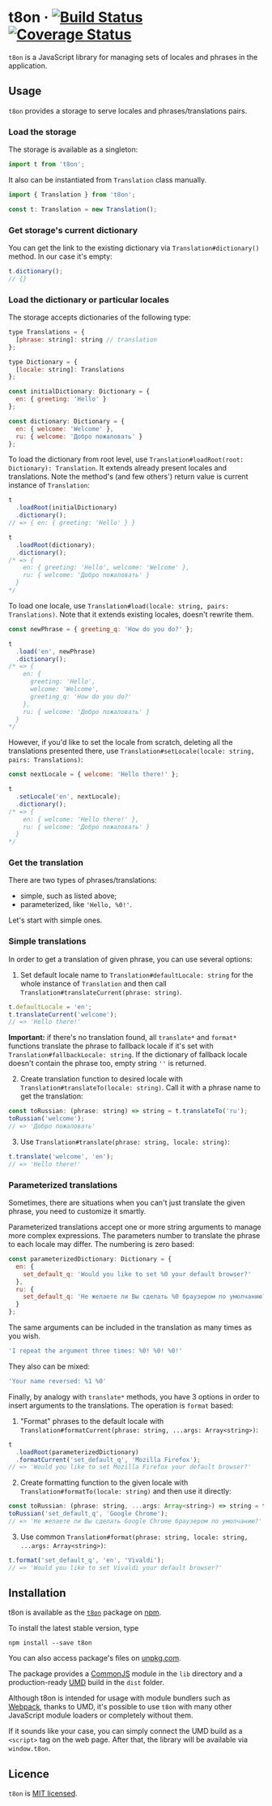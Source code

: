 # t8on &middot; [![Build Status](https://travis-ci.org/Oopscurity/t8on.svg?branch=master)](https://travis-ci.org/Oopscurity/t8on) [![Coverage Status](https://coveralls.io/repos/github/Oopscurity/t8on/badge.svg?branch=master)](https://coveralls.io/github/Oopscurity/t8on?branch=master)

`t8on` is a JavaScript library for managing sets of locales and phrases in the application.

## Usage

`t8on` provides a storage to serve locales and phrases/translations pairs.

### Load the storage

The storage is available as a singleton:

```javascript
import t from 't8on';
```

It also can be instantiated from `Translation` class manually.

```javascript
import { Translation } from 't8on';

const t: Translation = new Translation();
```

### Get storage's current dictionary

You can get the link to the existing dictionary via `Translation#dictionary()` method. In our case it's empty:

```javascript
t.dictionary();
// {}
```

### Load the dictionary or particular locales

The storage accepts dictionaries of the following type:

```javascript
type Translations = {
  [phrase: string]: string // translation
};

type Dictionary = {
  [locale: string]: Translations
};

const initialDictionary: Dictionary = {
  en: { greeting: 'Hello' }
};

const dictionary: Dictionary = {
  en: { welcome: 'Welcome' },
  ru: { welcome: 'Добро пожаловать' }
};
```

To load the dictionary from root level, use `Translation#loadRoot(root: Dictionary): Translation`. It extends already present locales and translations. Note the method's (and few others') return value is current instance of `Translation`:

```javascript
t
  .loadRoot(initialDictionary)
  .dictionary();
// => { en: { greeting: 'Hello' } }

t
  .loadRoot(dictionary);
  .dictionary();
/* => {
    en: { greeting: 'Hello', welcome: 'Welcome' },
    ru: { welcome: 'Добро пожаловать' }
  }
*/
```

To load one locale, use `Translation#load(locale: string, pairs: Translations)`. Note that it extends existing locales, doesn't rewrite them.

```javascript
const newPhrase = { greeting_q: 'How do you do?' };

t
  .load('en', newPhrase)
  .dictionary();
/* => {
    en: {
      greeting: 'Hello',
      welcome: 'Welcome',
      greeting_q: 'How do you do?'
    },
    ru: { welcome: 'Добро пожаловать' }
  }
*/
```

However, if you'd like to set the locale from scratch, deleting all the translations presented there, use `Translation#setLocale(locale: string, pairs: Translations)`:

```javascript
const nextLocale = { welcome: 'Hello there!' };

t
  .setLocale('en', nextLocale);
  .dictionary();
/* => {
    en: { welcome: 'Hello there!' },
    ru: { welcome: 'Добро пожаловать' }
  }
*/
```

### Get the translation

There are two types of phrases/translations:

- simple, such as listed above;
- parameterized, like `'Hello, %0!'`.

Let's start with simple ones.

### Simple translations

In order to get a translation of given phrase, you can use several options:

1. Set default locale name to `Translation#defaultLocale: string` for the whole instance of `Translation` and then call `Translation#translateCurrent(phrase: string)`.

```javascript
t.defaultLocale = 'en';
t.translateCurrent('welcome');
// => 'Hello there!'
```

**Important:** if there's no translation found, all `translate*` and `format*` functions translate the phrase to fallback locale if it's set with `Translation#fallbackLocale: string`. If the dictionary of fallback locale doesn't contain the phrase too, empty string `''` is returned.

2. Create translation function to desired locale with `Translation#translateTo(locale: string)`. Call it with a phrase name to get the translation:

```javascript
const toRussian: (phrase: string) => string = t.translateTo('ru');
toRussian('welcome');
// => 'Добро пожаловать'
```

3. Use `Translation#translate(phrase: string, locale: string)`:

```javascript
t.translate('welcome', 'en');
// => 'Hello there!'
```

### Parameterized translations

Sometimes, there are situations when you can't just translate the given phrase, you need to customize it smartly.

Parameterized translations accept one or more string arguments to manage more complex expressions. The parameters number to translate the phrase to each locale may differ. The numbering is zero based:

```javascript
const parameterizedDictionary: Dictionary = {
  en: {
    set_default_q: 'Would you like to set %0 your default browser?'
  },
  ru: {
    set_default_q: 'Не желаете ли Вы сделать %0 браузером по умолчанию?'
  }
};
```

The same arguments can be included in the translation as many times as you wish. 

```javascript
'I repeat the argument three times: %0! %0! %0!'
```

They also can be mixed:

```javascript
'Your name reversed: %1 %0'
```

Finally, by analogy with `translate*` methods, you have 3 options in order to insert arguments to the translations. The operation is `format` based:

1. "Format" phrases to the default locale with `Translation#formatCurrent(phrase: string, ...args: Array<string>)`:

```javascript
t
  .loadRoot(parameterizedDictionary)
  .formatCurrent('set_default_q', 'Mozilla Firefox');
// => 'Would you like to set Mozilla Firefox your default browser?'
```

2. Create formatting function to the given locale with `Translation#formatTo(locale: string)` and then use it directly:

```javascript 
const toRussian: (phrase: string, ...args: Array<string>) => string = t.formatTo('ru');
toRussian('set_default_q', 'Google Chrome');
// => 'Не желаете ли Вы сделать Google Chrome браузером по умолчанию?'
```

3. Use common `Translation#format(phrase: string, locale: string, ...args: Array<string>)`:

```javascript
t.format('set_default_q', 'en', 'Vivaldi');
// => 'Would you like to set Vivaldi your default browser?'
```

## Installation

t8on is available as the [`t8on`](https://www.npmjs.com/package/t8on) package on [npm](https://www.npmjs.com/).

To install the latest stable version, type

```
npm install --save t8on
```

You can also access package's files on [unpkg.com](https://unpkg.com/t8on/).

The package provides a [CommonJS](https://webpack.js.org/api/module-methods/#commonjs) module in the `lib` directory and a production-ready [UMD](https://github.com/umdjs/umd) build in the `dist` folder.

Although t8on is intended for usage with module bundlers such as [Webpack](https://webpack.js.org/), thanks to UMD, it's possible to use `t8on` with many other JavaScript module loaders or completely without them.

If it sounds like your case, you can simply connect the UMD build as a `<script>` tag on the web page. After that, the library will be available via `window.t8on`.

## Licence

`t8on` is [MIT licensed](https://github.com/Oopscurity/t8on/blob/master/LICENSE).

